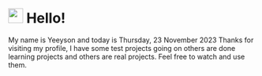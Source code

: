  <h1>
    <img src="https://emojis.slackmojis.com/emojis/images/1643510097/45343/hi.gif?1643510097" width="30"/> 
    Hello!
 </h1>
 <p>
    My name is Yeeyson and today is Thursday, 23 November 2023
    Thanks for visiting my profile, I have some test projects going on others are done learning projects and others are real projects.
    Feel free to watch and use them.
 </p>